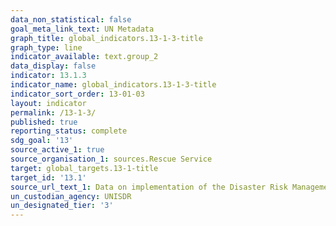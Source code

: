 ```yaml
---
data_non_statistical: false
goal_meta_link_text: UN Metadata
graph_title: global_indicators.13-1-3-title
graph_type: line
indicator_available: text.group_2
data_display: false
indicator: 13.1.3
indicator_name: global_indicators.13-1-3-title
indicator_sort_order: 13-01-03
layout: indicator
permalink: /13-1-3/
published: true
reporting_status: complete
sdg_goal: '13'
source_active_1: true
source_organisation_1: sources.Rescue Service
target: global_targets.13-1-title
target_id: '13.1'
source_url_text_1: Data on implementation of the Disaster Risk Management Strategy Action Plan for 2023-2026, Activities – 1.6.1./1.6.2.
un_custodian_agency: UNISDR
un_designated_tier: '3'
---
```

